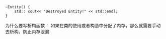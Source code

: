 	~Entity() {
		std:: cout<< "Destroyed Entity!" << std::endl;
	}
为什么要写析构函数：
如果在类的使用或者构造中分配了内存，那么就需要手动去析构，防止内存泄漏